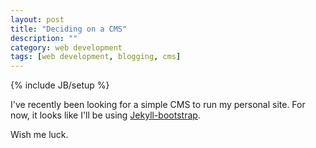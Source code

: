 ```yaml
---
layout: post
title: "Deciding on a CMS"
description: ""
category: web development
tags: [web development, blogging, cms]
---
```

{% include JB/setup %}

I've recently been looking for a simple CMS to run my personal site.
For now, it looks like I'll be using [Jekyll-bootstrap](http://jekyllbootstrap.com/).

Wish me luck.
